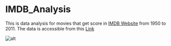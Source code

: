 # IMDB_Analysis
This is data analysis for movies that get score in [IMDB Website](http://www.imdb.com) from 1950 to 2011.
The data is accessible from this [Link](https://raw.githubusercontent.com/cs109/content/master/imdb_top_10000.txt)

![alt](https://sandmafia.files.wordpress.com/2015/07/imdb.jpg)
